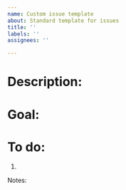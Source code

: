 ```yaml
---
name: Custom issue template
about: Standard template for issues
title: ''
labels: ''
assignees: ''

---
```


# Description:

# Goal:

# To do:
1.

Notes:
